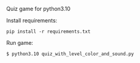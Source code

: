 Quiz game for python3.10


Install requirements:

    pip install -r requirements.txt

Run game:

    $ python3.10 quiz_with_level_color_and_sound.py